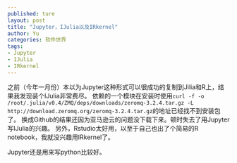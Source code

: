 ```yaml
---
published: ture
layout: post
title: "Jupyter，IJulia以及IRkernel"
author: Yu
categories: 软件世界
tags:
- Jupyter
- IJulia
- IRkernel
---
```


之前（今年一月份）本以为Jupyter这种形式可以很成功的复制到Jilia和R上，结果我发现装个IJulia非常费尽。
依赖的一个模块在安装时使用`curl -f -o /root/.julia/v0.4/ZMQ/deps/downloads/zeromq-3.2.4.tar.gz -L http://download.zeromq.org/zeromq-3.2.4.tar.gz`的地址已经找不到安装包了。
换成Github的结果还因为亚马逊云的问题没下载下来。顿时失去了用Jupyter写IJulia的兴趣。
另外，Rstudio太好用，以至于自己也出了个简易的R notebook，我就没兴趣用IRkernel了。

Jupyter还是用来写python比较好。
